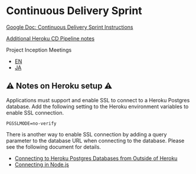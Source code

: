 # Continuous Delivery Sprint

[Google Doc: Continuous Delivery Sprint Instructions](https://docs.google.com/document/d/e/2PACX-1vR5w4OtwQ9kH3s70y3oY2rJ5OZLX8GvG8DXSduDi9zZLfiId7oCDl-3zZjrKz2U_SBiUOwcY8i7PBM5/pub)

[Additional Heroku CD Pipeline notes](https://docs.google.com/document/d/e/2PACX-1vRhJ4KOlEX4NE6vhb-8m9WC2ugm9LqNEWbcFvugg8A1JZ__9kwVVnzRzXxxyHW_idqWQYC1D3xNSTKe/pub)

Project Inception Meetings
 - [EN](https://www.infoq.com/articles/project-inception-meeting/)
 - [JA](https://www.infoq.com/jp/articles/project-inception-meeting/?itm_source=infoq_en&itm_medium=link_on_en_item&itm_campaign=item_in_other_langs)


## ⚠️ Notes on Heroku setup ⚠️

Applications must support and enable SSL to connect to a Heroku Postgres database. 
Add the following setting to the Heroku environment variables to enable SSL connection.

```
PGSSLMODE=no-verify
```

There is another way to enable SSL connection by adding a query parameter to the database URL when connecting to the database.
Please see the following document for details.

- [Connecting to Heroku Postgres Databases from Outside of Heroku](https://devcenter.heroku.com/articles/connecting-to-heroku-postgres-databases-from-outside-of-heroku#ssl)  
- [Connecting in Node.js](https://devcenter.heroku.com/articles/heroku-postgresql#connecting-in-node-js)